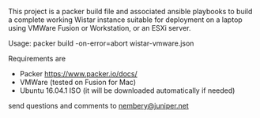 This project is a packer build file and associated ansible playbooks 
to build a complete working Wistar instance suitable for deployment on a
laptop using VMWare Fusion or Workstation, or an ESXi server. 

Usage: packer build -on-error=abort wistar-vmware.json

Requirements are 
 - Packer https://www.packer.io/docs/
 - VMWare (tested on Fusion for Mac)
 - Ubuntu 16.04.1 ISO (it will be downloaded automatically if needed)

send questions and comments to nembery@juniper.net
